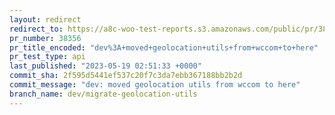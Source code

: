 ```yaml
---
layout: redirect
redirect_to: https://a8c-woo-test-reports.s3.amazonaws.com/public/pr/38356/api/index.html
pr_number: 38356
pr_title_encoded: "dev%3A+moved+geolocation+utils+from+wccom+to+here"
pr_test_type: api
last_published: "2023-05-19 02:51:33 +0000"
commit_sha: 2f595d5441ef537c20f7c3da7ebb367188bb2b2d
commit_message: "dev: moved geolocation utils from wccom to here"
branch_name: dev/migrate-geolocation-utils
---
```

